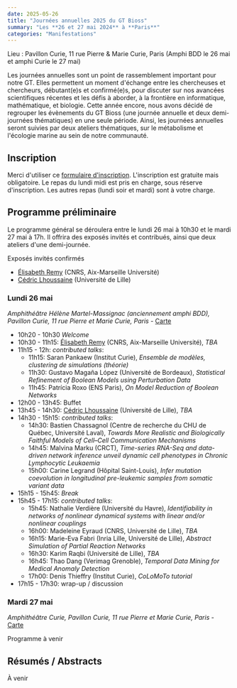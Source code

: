 ```yaml
---
date: 2025-05-26
title: "Journées annuelles 2025 du GT Bioss"
summary: "Les **26 et 27 mai 2024** à **Paris**"
categories: "Manifestations"
---
```


Lieu : Pavillon Curie, 11 rue Pierre &amp; Marie Curie, Paris
(Amphi BDD le 26 mai et amphi Curie le 27 mai)

Les journées annuelles sont un point de rassemblement important pour notre GT. Elles permettent un moment d'échange entre les chercheuses et chercheurs, débutant(e)s et confirmé(e)s, pour discuter sur nos avancées scientifiques récentes et les défis à aborder, à la frontière en informatique, mathématique, et biologie.
Cette année encore, nous avons décidé de regrouper les évènements du GT Bioss (une journée annuelle et deux demi-journées thématiques) en une seule période. Ainsi, les journées annuelles seront suivies par deux ateliers thématiques, sur le métabolisme et l'écologie marine au sein de notre communauté.

## Inscription

Merci d'utiliser ce [formulaire d'inscription](https://framaforms.org/journees-du-gt-bioss-2025-ateliers-1744015134). L'inscription est gratuite mais obligatoire. Le repas du lundi midi est pris en charge, sous réserve d'inscription. Les autres repas (lundi soir et mardi) sont à votre charge.

## Programme préliminaire

Le programme général se déroulera entre le lundi 26 mai à 10h30 et le mardi 27 mai à 17h.
Il offrira des exposés invités et contribués, ainsi que deux ateliers d'une demi-journée.

Exposés invités confirmés
- [Élisabeth Remy](https://mabios.math.cnrs.fr/perso/remy.html) (CNRS, Aix-Marseille Université)
- [Cédric Lhoussaine](https://www.cristal.univ-lille.fr/en/profil/lhoussai/) (Université de Lille)

### Lundi 26 mai
*Amphithéâtre Hélène Martel-Massignac (anciennement amphi BDD), Pavillon Curie, 11 rue Pierre et Marie Curie, Paris* - [Carte](https://www.openstreetmap.org/way/56066140)

  - 10h20 - 10h30 *Welcome*
  - 10h30 - 11h15: [Élisabeth Remy](https://mabios.math.cnrs.fr/perso/remy.html) (CNRS, Aix-Marseille Université), *TBA*
  - 11h15 - 12h: *contributed talks*:
    - 11h15: Saran Pankaew (Institut Curie), *Ensemble de modèles, clustering de simulations (théorie)*
    - 11h30: Gustavo Magaña López (Université de Bordeaux), *Statistical Refinement of Boolean Models using Perturbation Data*
    - 11h45: Patrícia Roxo (ENS Paris), *On Model Reduction of Boolean Networks*
  - 12h00 - 13h45: Buffet
  - 13h45 - 14h30: [Cédric Lhoussaine](https://www.cristal.univ-lille.fr/en/profil/lhoussai/) (Université de Lille), *TBA*
  - 14h30 - 15h15: *contributed talks*:
    - 14h30: Bastien Chassagnol (Centre de recherche du CHU de Québec, Université Laval), *Towards More Realistic and Biologically Faithful Models of Cell–Cell Communication Mechanisms*
    - 14h45: Malvina Marku (CRCT), *Time-series RNA-Seq and data-driven network inference unveil dynamic cell phenotypes in Chronic Lymphocytic Leukaemia*
    - 15h00: Carine Legrand (Hôpital Saint-Louis), *Infer mutation coevolution in longitudinal pre-leukemic samples from somatic variant data*
  - 15h15 - 15h45: *Break*
  - 15h45 - 17h15: *contributed talks*:
    - 15h45: Nathalie Verdière (Université du Havre), *Identifiability in networks of nonlinear dynamical systems with linear and/or nonlinear couplings*
    - 16h00: Madeleine Eyraud (CNRS, Université de Lille), *TBA*
    - 16h15: Marie-Eva Fabri (Inria Lille, Université de Lille), *Abstract Simulation of Partial Reaction Networks*
    - 16h30: Karim Raqbi (Université de Lille), *TBA*
    - 16h45: Thao Dang (Verimag Grenoble), *Temporal Data Mining for Medical Anomaly Detection*
    - 17h00: Denis Thieffry (Institut Curie), *CoLoMoTo tutorial*
  - 17h15 - 17h30: wrap-up / discussion

### Mardi 27 mai
*Amphithéâtre Curie, Pavillon Curie, 11 rue Pierre et Marie Curie, Paris* - [Carte](https://www.openstreetmap.org/way/56066140)

Programme à venir

## Résumés / Abstracts
À venir
